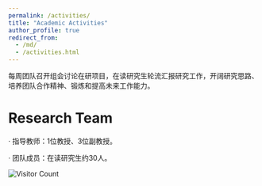 ```yaml
---
permalink: /activities/
title: "Academic Activities"
author_profile: true
redirect_from: 
  - /md/
  - /activities.html
---
```


​      每周团队召开组会讨论在研项目，在读研究生轮流汇报研究工作，开阔研究思路、培养团队合作精神、锻炼和提高未来工作能力。

# Research Team 

·     指导教师：1位教授、3位副教授。

·     团队成员：在读研究生约30人。



![Visitor Count](https://profile-counter.glitch.me/shen-hang/count.svg)